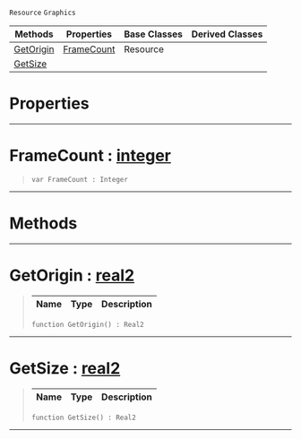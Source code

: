  `Resource` `Graphics`



|Methods|Properties|Base Classes|Derived Classes|
|---|---|---|---|
|[ GetOrigin](https://github.com/ArendDanielek/ZeroDocsTest/blob/master/code_reference/class_reference/spritesource.markdown#getorigin-zero-engine-do)|[ FrameCount](https://github.com/ArendDanielek/ZeroDocsTest/blob/master/code_reference/class_reference/spritesource.markdown#framecount-zero-engine-d)|Resource| |
|[ GetSize](https://github.com/ArendDanielek/ZeroDocsTest/blob/master/code_reference/class_reference/spritesource.markdown#getsize-zero-engine-docu)| | | |


 #  Properties


---  
 #  FrameCount : [integer](https://github.com/ArendDanielek/ZeroDocsTest/blob/master/code_reference/zilch_base_types/integer.markdown)

> 
> ``` lang=cpp, name=Zilch
> var FrameCount : Integer


---  
 #  Methods


---  
 #  GetOrigin : [real2](https://github.com/ArendDanielek/ZeroDocsTest/blob/master/code_reference/zilch_base_types/real2.markdown)

> 
> |Name|Type|Description|
> |---|---|---|
> ``` lang=cpp, name=Zilch
> function GetOrigin() : Real2
> ``` 


---  
 #  GetSize : [real2](https://github.com/ArendDanielek/ZeroDocsTest/blob/master/code_reference/zilch_base_types/real2.markdown)

> 
> |Name|Type|Description|
> |---|---|---|
> ``` lang=cpp, name=Zilch
> function GetSize() : Real2
> ``` 


---  
 
  
  
  
  
  
  
  

 